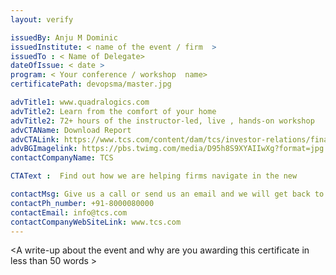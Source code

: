 ```yaml
---
layout: verify

issuedBy: Anju M Dominic
issuedInstitute: < name of the event / firm  >
issuedTo : < Name of Delegate>
dateOfIssue: < date >
program: < Your conference / workshop  name> 
certificatePath: devopsma/master.jpg

advTitle1: www.quadralogics.com
advTitle2: Learn from the comfort of your home
advTitle2: 72+ hours of the instructor-led, live , hands-on workshop
advCTAName: Download Report 
advCTALink: https://www.tcs.com/content/dam/tcs/investor-relations/financial-statements/2018-19/ar/annual-report-2018-2019.pdf
advBGImagelink: https://pbs.twimg.com/media/D95h8S9XYAIIwXg?format=jpg
contactCompanyName: TCS 

CTAText :  Find out how we are helping firms navigate in the new 

contactMsg: Give us a call or send us an email and we will get back to you as soon as possible!
contactPh_number: +91-8000080000
contactEmail: info@tcs.com
contactCompanyWebSiteLink: www.tcs.com
---
```

 <A write-up about the event and why are you awarding this certificate in less than 50  words >
